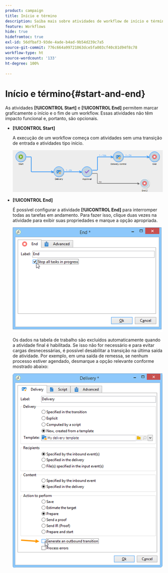 ```yaml
---
product: campaign
title: Início e término
description: Saiba mais sobre atividades de workflow de início e término
feature: Workflows
hide: true
hidefromtoc: true
exl-id: 56dfbaf3-93de-4ade-b4ad-9b54d239c7a5
source-git-commit: 776c664a99721063dce5fa003cf40c81d94f8c78
workflow-type: ht
source-wordcount: '133'
ht-degree: 100%

---
```


# Início e término{#start-and-end}



As atividades **[!UICONTROL Start]** e **[!UICONTROL End]** permitem marcar graficamente o início e o fim de um workflow. Essas atividades não têm impacto funcional e, portanto, são opcionais.

* **[!UICONTROL Start]**

  A execução de um workflow começa com atividades sem uma transição de entrada e atividades tipo início.

  ![](assets/s_user_segmentation_start_stop.png)

* **[!UICONTROL End]**

  É possível configurar a atividade **[!UICONTROL End]** para interromper todas as tarefas em andamento. Para fazer isso, clique duas vezes na atividade para exibir suas propriedades e marque a opção apropriada.

  ![](assets/s_user_segmentation_end.png)

  Os dados na tabela de trabalho são excluídos automaticamente quando a atividade final é habilitada. Se isso não for necessário e para evitar cargas desnecessárias, é possível desabilitar a transição na última saída de atividade. Por exemplo, em uma saída de remessa, se nenhum processo estiver agendado, desmarque a opção relevante conforme mostrado abaixo:

  ![](assets/s_advuser_delivery_option_no_output.png)
